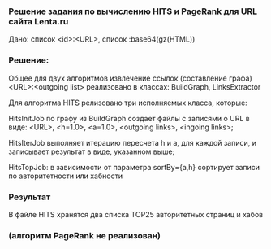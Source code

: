 ### Решение задания по вычислению HITS и PageRank для URL сайта Lenta.ru

Дано: список \<id\>:\<URL\>, список <id>:base64(gz(HTML))

### Решение:

Общее для двух алгоритмов извлечение ссылок  (составление графа) \<URL\>:\<outgoing list\> реализовано в классах:
BuildGraph, LinksExtractor

Для алгоритма HITS релизовано три исполняемых класса, которые:

HitsInitJob по графу из BuildGraph создает файлы с записями о URL в виде:
  \<URL\>, \<h=1.0\>, \<a=1.0\>, \<outgoing links\>, \<ingoing links\>;
  
HitsIterJob выполняет итерацию пересчета h и a, для каждой записи, и записывает результат в виде, указанном выше;

HitsTopJob: в зависимости от параметра sortBy={a,h} сортирует записи по авторитетности или хабности 

### Результат

В файле HITS хранятся два списка TOP25 авторитетных страниц и хабов

### (алгоритм PageRank не реализован)
